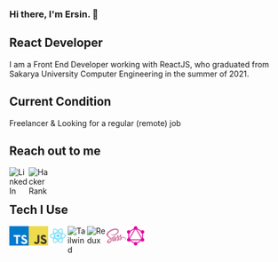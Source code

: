 ### Hi there, I'm Ersin. :wave:

## React Developer

I am a Front End Developer working with ReactJS, who graduated from Sakarya University Computer Engineering in the summer of 2021.

## Current Condition

Freelancer & Looking for a regular (remote) job

## Reach out to me

[<img width="35" title="LinkedIn" src="https://avatars.githubusercontent.com/u/357098?s=200&v=4" align="left" />](https://www.linkedin.com/in/cakmakersin/)
[<img width="35" title="HackerRank" src="https://avatars.githubusercontent.com/u/1030588?s=200&v=4" align="left" />](https://www.hackerrank.com/ckmrsn/)


<br/>
<br/>

## Tech I Use

<img align="left" src="https://raw.githubusercontent.com/github/explore/80688e429a7d4ef2fca1e82350fe8e3517d3494d/topics/typescript/typescript.png" title="TypeScript" width="35">
<img align="left" src="https://raw.githubusercontent.com/github/explore/80688e429a7d4ef2fca1e82350fe8e3517d3494d/topics/javascript/javascript.png" title="JavaScript" width="35">
<img align="left" src="https://raw.githubusercontent.com/github/explore/80688e429a7d4ef2fca1e82350fe8e3517d3494d/topics/react/react.png" title="ReactJS" width="35">
<img align="left" src="https://avatars.githubusercontent.com/u/67109815?s=200&v=4" title="Tailwind" width="35">
<img align="left" src="https://avatars.githubusercontent.com/u/13142323?s=200&v=4" title="Redux" width="35">
<img align="left" src="https://raw.githubusercontent.com/github/explore/80688e429a7d4ef2fca1e82350fe8e3517d3494d/topics/sass/sass.png" title="Sass" width="35">
<img align="left" src="https://raw.githubusercontent.com/github/explore/e65ef46ef3e7bc457c93622f6a89fe8d3fd131d5/topics/graphql/graphql.png" title="Graphql" width="35">

<!--
**ersincakmak/ersincakmak** is a ✨ _special_ ✨ repository because its `README.md` (this file) appears on your GitHub profile.

Here are some ideas to get you started:

- 🔭 I’m currently working on ...
- 🌱 I’m currently learning ...
- 👯 I’m looking to collaborate on ...
- 🤔 I’m looking for help with ...
- 💬 Ask me about ...
- 📫 How to reach me: ...
- 😄 Pronouns: ...
- ⚡ Fun fact: ...
-->
